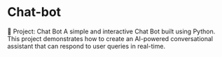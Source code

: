 # Chat-bot
📌 Project: Chat Bot  A simple and interactive Chat Bot built using Python. This project demonstrates how to create an AI-powered conversational assistant that can respond to user queries in real-time.
